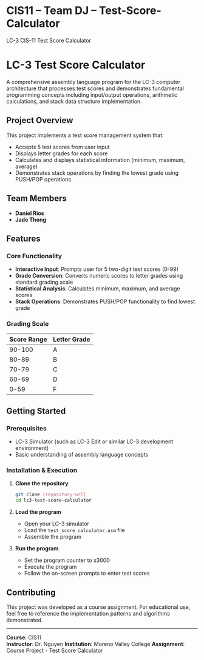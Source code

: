 # CIS11 – Team DJ – Test-Score-Calculator
LC-3 CIS-11 Test Score Calculator
# LC-3 Test Score Calculator

A comprehensive assembly language program for the LC-3 computer architecture that processes test scores and demonstrates fundamental programming concepts including input/output operations, arithmetic calculations, and stack data structure implementation.

## Project Overview

This project implements a test score management system that:
- Accepts 5 test scores from user input
- Displays letter grades for each score
- Calculates and displays statistical information (minimum, maximum, average)
- Demonstrates stack operations by finding the lowest grade using PUSH/POP operations

## Team Members

- **Daniel Rios**
- **Jade Thong**

## Features

### Core Functionality
- **Interactive Input**: Prompts user for 5 two-digit test scores (0-99)
- **Grade Conversion**: Converts numeric scores to letter grades using standard grading scale
- **Statistical Analysis**: Calculates minimum, maximum, and average scores
- **Stack Operations**: Demonstrates PUSH/POP functionality to find lowest grade

### Grading Scale
| Score Range | Letter Grade |
|-------------|--------------|
| 90-100      | A            |
| 80-89       | B            |
| 70-79       | C            |
| 60-69       | D            |
| 0-59        | F            |


## Getting Started

### Prerequisites
- LC-3 Simulator (such as LC-3 Edit or similar LC-3 development environment)
- Basic understanding of assembly language concepts

### Installation & Execution

1. **Clone the repository**
   ```bash
   git clone [repository-url]
   cd lc3-test-score-calculator
   ```

2. **Load the program**
   - Open your LC-3 simulator
   - Load the `test_score_calculator.asm` file
   - Assemble the program

3. **Run the program**
   - Set the program counter to x3000
   - Execute the program
   - Follow the on-screen prompts to enter test scores

## Contributing

This project was developed as a course assignment. For educational use, feel free to reference the implementation patterns and algorithms demonstrated.

---

**Course**: CIS11  
**Instructor**: Dr. Nguyen
**Institution**: Moreno Valley College
**Assignment**: Course Project - Test Score Calculator
